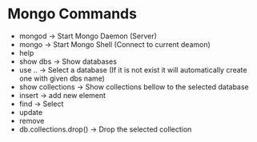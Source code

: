 # Mongo Commands

* mongod -> Start Mongo Daemon (Server)
* mongo  -> Start Mongo Shell (Connect to current deamon) 
* help
* show dbs -> Show databases
* use .. -> Select a database (If it is not exist it will automatically create one with given dbs name)
* show collections -> Show collections bellow to the selected database 
* insert -> add new element
* find -> Select
* update
* remove
* db.collections.drop() -> Drop the selected collection
